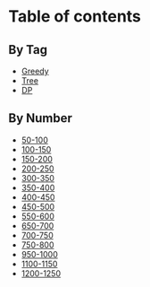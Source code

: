 # Table of contents

## By Tag

* [Greedy](README.md)
* [Tree](<README (1).md>)
* [DP](<README (1) (1).md>)

## By Number

* [50-100](by-number/50-100.md)
* [100-150](by-number/100-150.md)
* [150-200](by-number/150-200.md)
* [200-250](by-number/200-250.md)
* [300-350](by-number/300-350.md)
* [350-400](by-number/page-3.md)
* [400-450](by-number/400-450.md)
* [450-500](by-number/450-500.md)
* [550-600](by-number/550-600.md)
* [650-700](by-number/650-700.md)
* [700-750](by-number/700-750.md)
* [750-800](by-number/750-800.md)
* [950-1000](by-number/950-1000.md)
* [1100-1150](by-number/1100-1150.md)
* [1200-1250](by-number/1200-1250.md)
